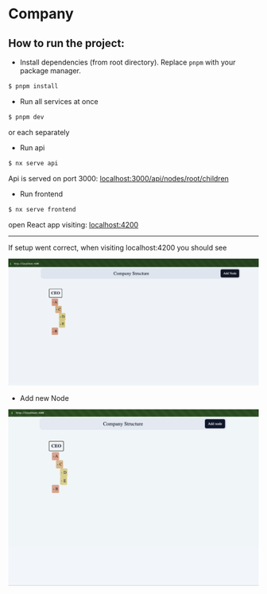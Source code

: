# Company

<!-- TODO: update -->

## How to run the project:

- Install dependencies (from root directory). Replace `pnpm` with your package manager.

```bash
$ pnpm install
```

- Run all services at once

```bash
$ pnpm dev
```

or each separately

- Run api

```bash
$ nx serve api
```

Api is served on port 3000: [localhost:3000/api/nodes/root/children](http://localhost:3000/api/nodes/root/children)

- Run frontend

```bash
$ nx serve frontend
```

open React app visiting: [localhost:4200](http://localhost:4200)

---

If setup went correct, when visiting localhost:4200 you should see

![frontend page](./docs/frontend.png)

- Add new Node

![add new node](./docs/adding-new-node.gif)
